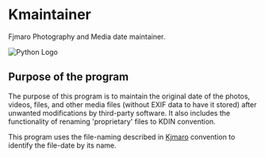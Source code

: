 # Kmaintainer
Fjmaro Photography and Media date maintainer. 

![Python Logo](https://www.python.org/static/community_logos/python-logo.png "Python")

## Purpose of the program
The purpose of this program is to maintain the original date of the photos, videos, files, and other media files (without EXIF data to have it stored) after unwanted modifications by third-party software. It also includes the functionality of renaming 'proprietary' files to KDIN convention.

This program uses the file-naming described in [Kjmaro](https://github.com/fjmaro/KjmaroTools/blob/main/kjmarotools/basics/conventions.py) convention to identify the file-date by its name.